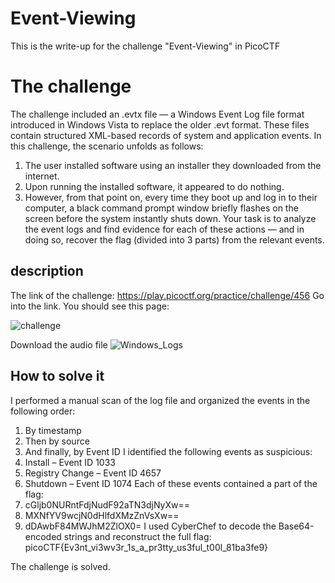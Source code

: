 # Event-Viewing
This is the write-up for the challenge "Event-Viewing" in PicoCTF

# The challenge
The challenge included an .evtx file — a Windows Event Log file format introduced in Windows Vista to replace the older .evt format. These files contain structured XML-based records of system and application events.
In this challenge, the scenario unfolds as follows:
1.	The user installed software using an installer they downloaded from the internet.
2.	Upon running the installed software, it appeared to do nothing.
3.	However, from that point on, every time they boot up and log in to their computer, a black command prompt window briefly flashes on the screen before the system instantly shuts down.
Your task is to analyze the event logs and find evidence for each of these actions — and in doing so, recover the flag (divided into 3 parts) from the relevant events.

## description
The link of the challenge: https://play.picoctf.org/practice/challenge/456 
Go into the link.
You should see this page:
 
![challenge](./util/challenge.png) 
 
Download the audio file
![Windows_Logs](./util/Windows_Logs.evtx)

## How to solve it
I performed a manual scan of the log file and organized the events in the following order:
1.	By timestamp
2.	Then by source
3.	And finally, by Event ID
I identified the following events as suspicious:
1.	Install – Event ID 1033
2.	Registry Change – Event ID 4657
3.	Shutdown – Event ID 1074
Each of these events contained a part of the flag:
1.	cGljb0NURntFdjNudF92aTN3djNyXw==
2.	MXNfYV9wcjN0dHlfdXMzZnVsXw==
3.	dDAwbF84MWJhM2ZlOX0=
I used CyberChef to decode the Base64-encoded strings and reconstruct the full flag:
picoCTF{Ev3nt_vi3wv3r_1s_a_pr3tty_us3ful_t00l_81ba3fe9}

The challenge is solved.


